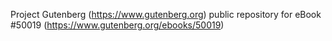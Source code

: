 Project Gutenberg (https://www.gutenberg.org) public repository for eBook #50019 (https://www.gutenberg.org/ebooks/50019)
